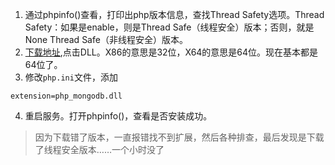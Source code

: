 1. 通过phpinfo()查看，打印出php版本信息，查找Thread Safety选项。Thread Safety：如果是enable，则是Thread Safe（线程安全）版本；否则，就是None Thread Safe（非线程安全）版本。
2. [下载地址](https://pecl.php.net/package/mongodb),点击DLL。X86的意思是32位，X64的意思是64位。现在基本都是64位了。
3. 修改`php.ini`文件，添加
```
extension=php_mongodb.dll
```
4. 重启服务。打开phpinfo()，查看是否安装成功。

>因为下载错了版本，一直报错找不到扩展，然后各种排查，最后发现是下载了线程安全版本……一个小时没了